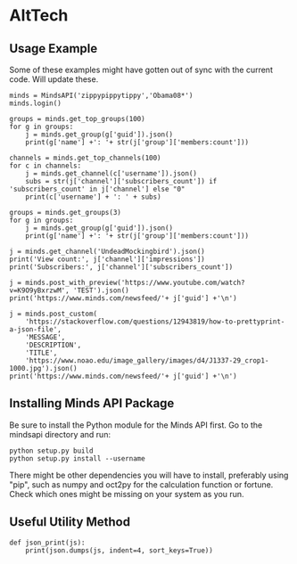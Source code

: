 # AltTech

## Usage Example

Some of these examples might have gotten out of sync with the current code. Will update these.

```
minds = MindsAPI('zippypippytippy','Obama08*')
minds.login()

groups = minds.get_top_groups(100)
for g in groups:
    j = minds.get_group(g['guid']).json()
    print(g['name'] +': '+ str(j['group']['members:count']))

channels = minds.get_top_channels(100)
for c in channels:
    j = minds.get_channel(c['username']).json()
    subs = str(j['channel']['subscribers_count']) if 'subscribers_count' in j['channel'] else "0"
    print(c['username'] + ': ' + subs)

groups = minds.get_groups(3)
for g in groups:
    j = minds.get_group(g['guid']).json()
    print(g['name'] +': '+ str(j['group']['members:count']))

j = minds.get_channel('UndeadMockingbird').json()
print('View count:', j['channel']['impressions'])
print('Subscribers:', j['channel']['subscribers_count'])

j = minds.post_with_preview('https://www.youtube.com/watch?v=K9O9yBxrzwM', 'TEST').json()
print('https://www.minds.com/newsfeed/'+ j['guid'] +'\n')

j = minds.post_custom(
    'https://stackoverflow.com/questions/12943819/how-to-prettyprint-a-json-file',
    'MESSAGE',
    'DESCRIPTION',
    'TITLE',
    'https://www.noao.edu/image_gallery/images/d4/J1337-29_crop1-1000.jpg').json()
print('https://www.minds.com/newsfeed/'+ j['guid'] +'\n')
```

## Installing Minds API Package

Be sure to install the Python module for the Minds API first. Go to the mindsapi directory and run:

```
python setup.py build
python setup.py install --username
```

There might be other dependencies you will have to install, preferably using "pip", such as numpy and oct2py for the calculation function or fortune. Check which ones might be missing on your system as you run.

## Useful Utility Method

```
def json_print(js):
    print(json.dumps(js, indent=4, sort_keys=True))
```
